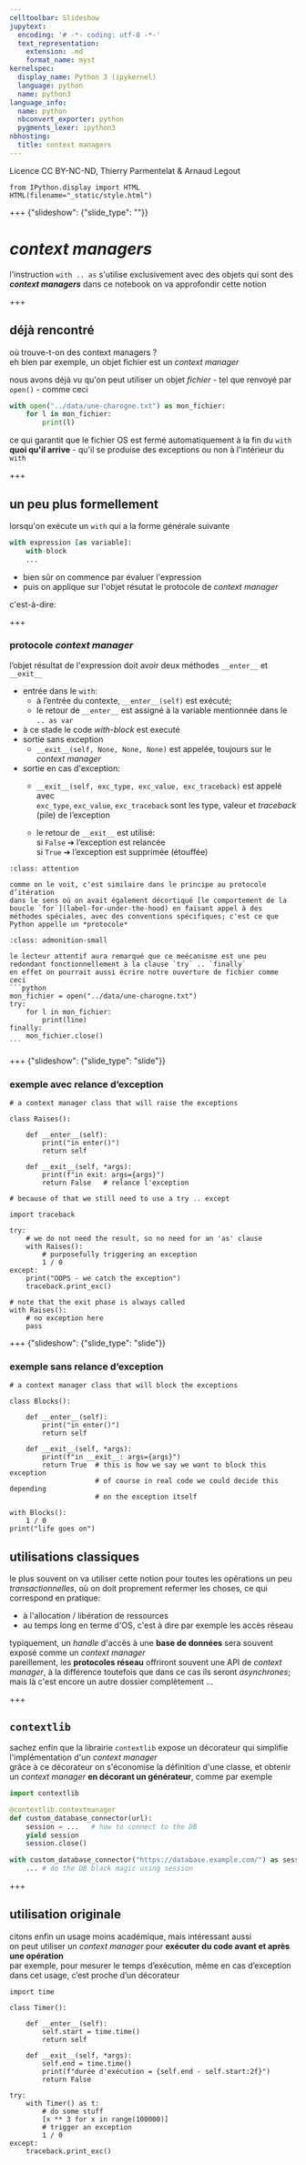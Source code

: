 ```yaml
---
celltoolbar: Slideshow
jupytext:
  encoding: '# -*- coding: utf-8 -*-'
  text_representation:
    extension: .md
    format_name: myst
kernelspec:
  display_name: Python 3 (ipykernel)
  language: python
  name: python3
language_info:
  name: python
  nbconvert_exporter: python
  pygments_lexer: ipython3
nbhosting:
  title: context managers
---
```


Licence CC BY-NC-ND, Thierry Parmentelat & Arnaud Legout

```{code-cell} ipython3
from IPython.display import HTML
HTML(filename="_static/style.html")
```

+++ {"slideshow": {"slide_type": ""}}

# *context managers*

l'instruction `with .. as` s'utilise exclusivement avec des objets qui sont des ***context managers***
dans ce notebook on va approfondir cette notion

+++

## déjà rencontré

où trouve-t-on des context managers ?  
eh bien par exemple, un objet fichier est un *context manager*

nous avons déjà vu qu'on peut utiliser un objet *fichier* - tel que renvoyé par `open()` - comme ceci
```python
with open("../data/une-charogne.txt") as mon_fichier:
    for l in mon_fichier:
        print(l)
```

ce qui garantit que le fichier OS est fermé automatiquement à la fin du `with` **quoi qu'il arrive** - qu'il se produise des exceptions ou non à l'intérieur du `with`

+++

## un peu plus formellement

lorsqu'on exécute un `with` qui a la forme générale suivante

```python
with expression [as variable]:
	with-block
    ...
```

* bien sûr on commence par évaluer l'expression
* puis on applique sur l'objet résutat le protocole de *context manager*

c'est-à-dire:

+++

### protocole *context manager* 

l’objet résultat de l'expression doit avoir deux méthodes `__enter__` et `__exit__`

* entrée dans le `with`:
    * à l’entrée du contexte, `__enter__(self)` est exécuté;
    * le retour de `__enter__` est assigné à la variable mentionnée dans le `.. as var`
* à ce stade le code *with-block* est executé
* sortie sans exception
  * `__exit__(self, None, None, None)` est appelée, toujours sur le *context manager*
* sortie en cas d'exception:
  * `__exit__(self, exc_type, exc_value, exc_traceback)` est appelé avec  
    `exc_type`, `exc_value`, `exc_traceback` sont les type, valeur et *traceback* (pile) de l’exception

  * le retour de `__exit__` est utilisé:  
    si `False` ➔ l’exception est relancée  
    si `True` ➔ l’exception est supprimée (étouffée)

  
````{admonition} un protocole ?
:class: attention

comme on le voit, c'est similaire dans le principe au protocole d’itération  
dans le sens où on avait également décortiqué [le comportement de la boucle `for`](label-for-under-the-hood) en faisant appel à des méthodes spéciales, avec des conventions spécifiques; c'est ce que Python appelle un *protocole*
````

````{admonition} try .. finally
:class: admonition-small

le lecteur attentif aura remarqué que ce meécanisme est une peu redondant fonctionnellement à la clause `try` .. `finally`  
en effet on pourrait aussi écrire notre ouverture de fichier comme ceci
```python
mon_fichier = open("../data/une-charogne.txt")
try:
    for l in mon_fichier:
        print(line)
finally:
    mon_fichier.close()
```
````

+++ {"slideshow": {"slide_type": "slide"}}

### exemple avec relance d’exception

```{code-cell} ipython3
# a context manager class that will raise the exceptions

class Raises():
    
    def __enter__(self):
        print("in enter()")
        return self

    def __exit__(self, *args):
        print(f"in exit: args={args}")
        return False   # relance l'exception

```

```{code-cell} ipython3
# because of that we still need to use a try .. except

import traceback

try:
    # we do not need the result, so no need for an 'as' clause
    with Raises():
        # purposefully triggering an exception
        1 / 0
except:
    print("OOPS - we catch the exception")
    traceback.print_exc()
```

```{code-cell} ipython3
# note that the exit phase is always called
with Raises():
    # no exception here
    pass
```

+++ {"slideshow": {"slide_type": "slide"}}

### exemple sans relance d’exception

```{code-cell} ipython3
# a context manager class that will block the exceptions

class Blocks():

    def __enter__(self):
        print("in enter()")
        return self

    def __exit__(self, *args):
        print(f"in __exit__: args={args}")
        return True  # this is how we say we want to block this exception
                     # of course in real code we could decide this depending
                     # on the exception itself
```

```{code-cell} ipython3
with Blocks():
    1 / 0
print("life goes on")    
```

## utilisations classiques

le plus souvent on va utiliser cette notion pour toutes les opérations un peu *transactionnelles*, où on doit proprement refermer les choses, ce qui correspond en pratique:
- à l'allocation / libération de ressources
- au temps long en terme d'OS, c'est à dire par exemple les accès réseau

typiquement, un *handle* d'accès à une **base de données** sera souvent exposé comme un *context manager*  
pareillement, les **protocoles réseau** offriront souvent une API de *context manager*, à la différence toutefois que dans ce cas ils seront *asynchrones*; mais là c'est encore un autre dossier complètement ...

+++

## `contextlib`

sachez enfin que la librairie `contextlib` expose un décorateur qui simplifie l'implémentation d'un *context manager*  
grâce à ce décorateur on s'économise la définition d'une classe, et obtenir un *context manager* **en décorant un générateur**, comme par exemple

```python
import contextlib

@contextlib.contextmanager
def custom_database_connector(url):
    session = ...   # how to connect to the DB
    yield session
    session.close()

with custom_database_connector("https://database.example.com/") as session:
    ... # do the DB black magic using session
```

+++

## utilisation originale

citons enfin un usage moins académique, mais intéressant aussi  
on peut utiliser un *context manager* pour **exécuter du code avant et après une opération**  
par exemple, pour mesurer le temps d’exécution, même en cas d’exception  
dans cet usage, c’est proche d’un décorateur

```{code-cell} ipython3
import time

class Timer():    

    def __enter__(self):
        self.start = time.time()
        return self

    def __exit__(self, *args):
        self.end = time.time()
        print(f"durée d'exécution = {self.end - self.start:2f}")
        return False
```

```{code-cell} ipython3
try:
    with Timer() as t:
        # do some stuff 
        [x ** 3 for x in range(100000)]
        # trigger an exception
        1 / 0
except:
    traceback.print_exc()
```

